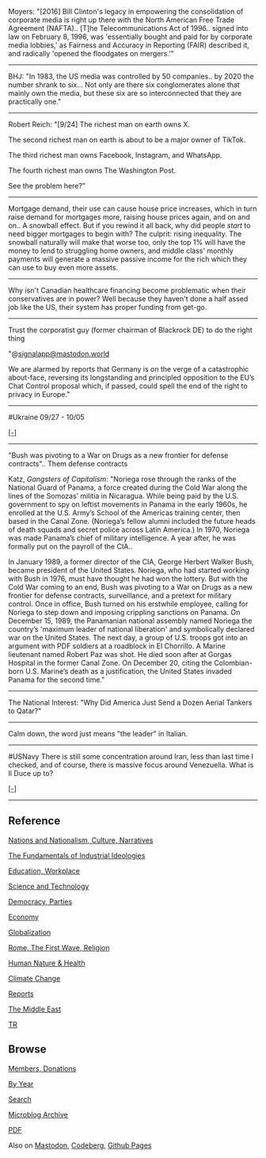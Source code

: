 
Moyers: "[2016] Bill Clinton's legacy in empowering the consolidation
of corporate media is right up there with the North American Free
Trade Agreement (NAFTA).. [T]he Telecommunications Act of
1996.. signed into law on February 8, 1996, was 'essentially bought
and paid for by corporate media lobbies,' as Fairness and Accuracy in
Reporting (FAIR) described it, and radically 'opened the floodgates on
mergers.'"

---

BHJ: "In 1983, the US media was controlled by 50 companies.. by 2020
the number shrank to six... Not only are there six conglomerates alone
that mainly own the media, but these six are so interconnected that
they are practically one."

---

Robert Reich: "[9/24] The richest man on earth owns X.

The second richest man on earth is about to be a major owner of TikTok.

The third richest man owns Facebook, Instagram, and WhatsApp.

The fourth richest man owns The Washington Post. 

See the problem here?"

---

Mortgage demand, their use can cause house price increases, which in
turn raise demand for mortgages more, raising house prices again, and
on and on.. A snowball effect.  But if you rewind it all back, why did
people *start* to need bigger mortgages to begin with? The culprit:
rising inequality. The snowball naturally will make that worse too,
only the top 1% will have the money to lend to struggling home owners,
and middle class' monthly payments will generate a massive passive
income for the rich which they can use to buy even more assets.

---

Why isn't Canadian healthcare financing become problematic when their
conservatives are in power? Well because they haven't done a half
assed job like the US, their system has proper funding from get-go.

---

Trust the corporatist guy (former chairman of Blackrock DE) to do the
right thing

"@signalapp@mastodon.world

We are alarmed by reports that Germany is on the verge of a
catastrophic about-face, reversing its longstanding and principled
opposition to the EU’s Chat Control proposal which, if passed, could
spell the end of the right to privacy in Europe."

---

\#Ukraine 09/27 - 10/05

[[-]](mbl/2025/ukrdata/map38.html)

---

"Bush was pivoting to a War on Drugs as a new frontier for defense
contracts".. Them defense contracts

Katz, *Gangsters of Capitalism*: "Noriega rose through the ranks of
the National Guard of Panama, a force created during the Cold War
along the lines of the Somozas’ militia in Nicaragua.  While being
paid by the U.S. government to spy on leftist movements in Panama in
the early 1960s, he enrolled at the U.S. Army’s School of the Americas
training center, then based in the Canal Zone. (Noriega’s fellow
alumni included the future heads of death squads and secret police
across Latin America.) In 1970, Noriega was made Panama’s chief of
military intelligence. A year after, he was formally put on the
payroll of the CIA..

In January 1989, a former director of the CIA, George Herbert Walker
Bush, became president of the United States. Noriega, who had started
working with Bush in 1976, must have thought he had won the
lottery. But with the Cold War coming to an end, Bush was pivoting to
a War on Drugs as a new frontier for defense contracts, surveillance,
and a pretext for military control. Once in office, Bush turned on his
erstwhile employee, calling for Noriega to step down and imposing
crippling sanctions on Panama. On December 15, 1989, the Panamanian
national assembly named Noriega the country’s 'maximum leader of
national liberation' and symbolically declared war on the United
States. The next day, a group of U.S. troops got into an argument with
PDF soldiers at a roadblock in El Chorrillo. A Marine lieutenant named
Robert Paz was shot.  He died soon after at Gorgas Hospital in the
former Canal Zone. On December 20, citing the Colombian-born
U.S. Marine’s death as a justification, the United States invaded
Panama for the second time."

---

The National Interest: "Why Did America Just Send a Dozen Aerial Tankers to Qatar?"

---

Calm down, the word just means "the leader" in Italian.

---

\#USNavy There is still some concentration around Iran, less than last
time I checked, and of course, there is massive focus around
Venezuella. What is Il Duce up to?

[[-]](mbl/2025/map15.html)

---

## Reference

[Nations and Nationalism, Culture, Narratives](0119/2013/02/nations-and-nationalism.html)

[The Fundamentals of Industrial Ideologies](0119/2011/04/fundamentals-of-industrial-ideologies.html)

[Education, Workplace](0119/2017/09/education-workplace.html)

[Science and Technology](0119/2018/09/science-technology.html)

[Democracy, Parties](0119/2016/11/democracy.html)

[Economy](2021/01/economy.html)

[Globalization](0119/2018/09/globalization.html)

[Rome, The First Wave, Religion](0119/2017/12/rome.html)

[Human Nature & Health](2020/07/human-nature.html)

[Climate Change](2022/01/climate.html)

[Reports](2021/01/reports.html)

[The Middle East](0119/2019/07/middleeast.html)

[TR](../tr/index.html)

## Browse

[Members, Donations](2022/08/members.html)

[By Year](years.html)

[Search](https://muratk5n.github.io/thirdwave/en/search.html)

[Microblog Archive](mbl/index.html)

[PDF](https://www.dropbox.com/scl/fi/8kl0sla1booo83zeb28dn/tw-all.pdf?rlkey=p9r319p8jbzak5du3dasju05y&st=28wknfsp&raw=1)

Also on 
[Mastodon](https://fosstodon.org/@muratk5n),
[Codeberg](https://muratk5n.codeberg.page/en/),
[Github Pages](https://muratk5n.github.io/thirdwave/en/)




